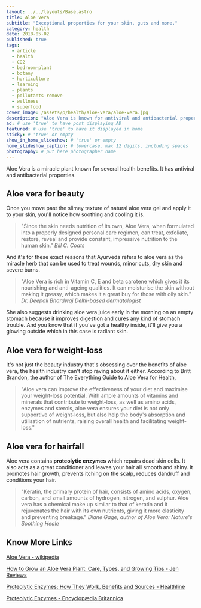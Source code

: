 ```yaml
---
layout: ../../layouts/Base.astro
title: Aloe Vera
subtitle: "Exceptional properties for your skin, guts and more."
category: health
date: 2018-05-02
published: true
tags:
  - article
  - health
  - CO2
  - bedroom-plant
  - botany
  - horticulture
  - learning
  - plants
  - pollutants-remove
  - wellness
  - superfood
cover_image: /assets/p/health/aloe-vera/aloe-vera.jpg
description: "Aloe Vera is known for antiviral and antibacterial properties. It can improve the effectiveness of your diet and maximise your weight-loss potential." # max 160 digits cos dunno how to trim it, yet......
ad: # use 'true' to have post displaying AD
featured: # use 'true' to have it displayed in home
sticky: # 'true' or empty
show_in_home_slideshow: # 'true' or empty
home_slideshow_caption: # lowercase, max 12 digits, including spaces
photography: # put here photographer name
---
```


Aloe Vera is a miracle plant known for several health benefits. It has antiviral and antibacterial properties.

## Aloe vera for beauty

Once you move past the slimey texture of natural aloe vera gel and apply it to your skin, you'll notice how soothing and cooling it is.

> "Since the skin needs nutrition of its own, Aloe Vera, when formulated into a properly designed personal care regimen, can treat, exfoliate, restore, reveal and provide constant, impressive nutrition to the human skin." _Bill C. Coats_

And it's for these exact reasons that Ayurveda refers to aloe vera as the miracle herb that can be used to treat wounds, minor cuts, dry skin and severe burns.

> "Aloe Vera is rich in Vitamin C, E and beta carotene which gives it its nourishing and anti-ageing qualities. It can moisturise the skin without making it greasy, which makes it a great buy for those with oily skin." _Dr. Deepali Bhardwaj Delhi-based dermatologist_

She also suggests drinking aloe vera juice early in the morning on an empty stomach because it improves digestion and cures any kind of stomach trouble. And you know that if you've got a healthy inside, it'll give you a glowing outside which in this case is radiant skin.

## Aloe vera for weight-loss

It's not just the beauty industry that's obsessing over the benefits of aloe vera, the health industry can't stop raving about it either. According to Britt Brandon, the author of The Everything Guide to Aloe Vera for Health,

> "Aloe vera can improve the effectiveness of your diet and maximise your weight-loss potential. With ample amounts of vitamins and minerals that contribute to weight-loss, as well as amino acids, enzymes and sterols, aloe vera ensures your diet is not only supportive of weight-loss, but also help the body's absorption and utilisation of nutrients, raising overall health and facilitating weight-loss."

## Aloe vera for hairfall

Aloe vera contains **proteolytic enzymes** which repairs dead skin cells. It also acts as a great conditioner and leaves your hair all smooth and shiny. It promotes hair growth, prevents itching on the scalp, reduces dandruff and conditions your hair.

> "Keratin, the primary protein of hair, consists of amino acids, oxygen, carbon, and small amounts of hydrogen, nitrogen, and sulphur. Aloe vera has a chemical make up similar to that of keratin and it rejuvenates the hair with its own nutrients, giving it more elasticity and preventing breakage." _Diane Gage, author of Aloe Vera: Nature's Soothing Heale_

## Know More Links

[Aloe Vera - wikipedia](https://en.wikipedia.org/wiki/Aloe_vera)

[How to Grow an Aloe Vera Plant: Care, Types, and Growing Tips - Jen Reviews](https://www.jenreviews.com/grow-aloe-vera/)

[Proteolytic Enzymes: How They Work, Benefits and Sources - Healthline](https://www.healthline.com/nutrition/proteolytic-enzymes)

[Proteolytic Enzymes - Encyclopædia Britannica](https://www.britannica.com/science/proteolytic-enzyme)

